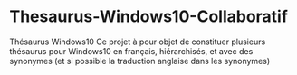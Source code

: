 # Thesaurus-Windows10-Collaboratif
Thésaurus Windows10  Ce projet à pour objet de constituer plusieurs thésaurus pour Windows10 en français, hiérarchisés, et avec des synonymes (et si possible la traduction anglaise dans les synonymes) 
